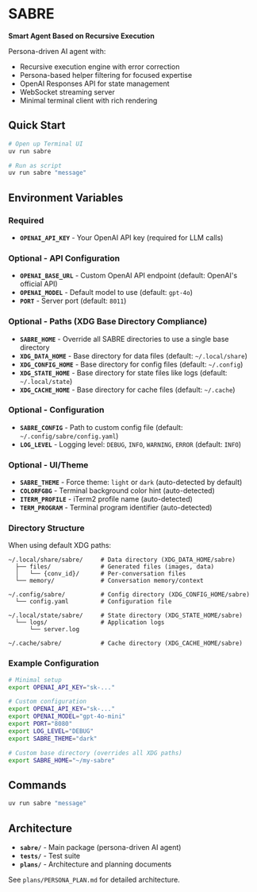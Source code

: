 # SABRE

**Smart Agent Based on Recursive Execution**

Persona-driven AI agent with:
- Recursive execution engine with error correction
- Persona-based helper filtering for focused expertise
- OpenAI Responses API for state management
- WebSocket streaming server
- Minimal terminal client with rich rendering

## Quick Start

```bash
# Open up Terminal UI
uv run sabre

# Run as script
uv run sabre "message"
```

## Environment Variables

### Required

- **`OPENAI_API_KEY`** - Your OpenAI API key (required for LLM calls)

### Optional - API Configuration

- **`OPENAI_BASE_URL`** - Custom OpenAI API endpoint (default: OpenAI's official API)
- **`OPENAI_MODEL`** - Default model to use (default: `gpt-4o`)
- **`PORT`** - Server port (default: `8011`)

### Optional - Paths (XDG Base Directory Compliance)

- **`SABRE_HOME`** - Override all SABRE directories to use a single base directory
- **`XDG_DATA_HOME`** - Base directory for data files (default: `~/.local/share`)
- **`XDG_CONFIG_HOME`** - Base directory for config files (default: `~/.config`)
- **`XDG_STATE_HOME`** - Base directory for state files like logs (default: `~/.local/state`)
- **`XDG_CACHE_HOME`** - Base directory for cache files (default: `~/.cache`)

### Optional - Configuration

- **`SABRE_CONFIG`** - Path to custom config file (default: `~/.config/sabre/config.yaml`)
- **`LOG_LEVEL`** - Logging level: `DEBUG`, `INFO`, `WARNING`, `ERROR` (default: `INFO`)

### Optional - UI/Theme

- **`SABRE_THEME`** - Force theme: `light` or `dark` (auto-detected by default)
- **`COLORFGBG`** - Terminal background color hint (auto-detected)
- **`ITERM_PROFILE`** - iTerm2 profile name (auto-detected)
- **`TERM_PROGRAM`** - Terminal program identifier (auto-detected)

### Directory Structure

When using default XDG paths:

```
~/.local/share/sabre/     # Data directory (XDG_DATA_HOME/sabre)
  ├── files/              # Generated files (images, data)
  │   └── {conv_id}/      # Per-conversation files
  └── memory/             # Conversation memory/context

~/.config/sabre/          # Config directory (XDG_CONFIG_HOME/sabre)
  └── config.yaml         # Configuration file

~/.local/state/sabre/     # State directory (XDG_STATE_HOME/sabre)
  └── logs/               # Application logs
      └── server.log

~/.cache/sabre/           # Cache directory (XDG_CACHE_HOME/sabre)
```

### Example Configuration

```bash
# Minimal setup
export OPENAI_API_KEY="sk-..."

# Custom configuration
export OPENAI_API_KEY="sk-..."
export OPENAI_MODEL="gpt-4o-mini"
export PORT="8080"
export LOG_LEVEL="DEBUG"
export SABRE_THEME="dark"

# Custom base directory (overrides all XDG paths)
export SABRE_HOME="~/my-sabre"
```

## Commands

```bash
uv run sabre "message"
```

## Architecture

- **`sabre/`** - Main package (persona-driven AI agent)
- **`tests/`** - Test suite
- **`plans/`** - Architecture and planning documents

See `plans/PERSONA_PLAN.md` for detailed architecture.
